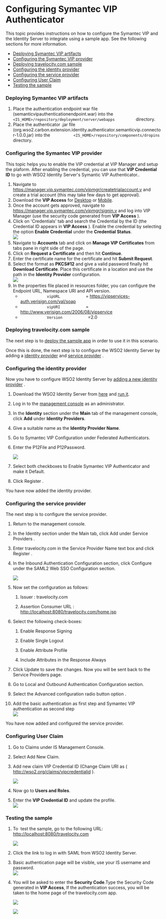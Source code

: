 # Configuring Symantec VIP Authenticator

This topic provides instructions on how to configure the Symantec
VIP and the Identity Server to integrate using a sample app. See the
following sections for more information.

-   [Deploying Symantec VIP
    artifacts](#ConfiguringSymantecVIPAuthenticator-DeployingVIPartifactsDeployingSymantecVIPartifacts)
-   [Configuring the Symantec
    VIP provider](#ConfiguringSymantecVIPAuthenticator-ConfiguringtheVIPproviderConfiguringtheSymantecVIPprovider)
-   [Deploying travelocity.com
    sample](#ConfiguringSymantecVIPAuthenticator-Deployingtravelocity.comsampleDeployingtravelocity.comsample)
-   [Configuring the identity
    provider](#ConfiguringSymantecVIPAuthenticator-ConfiguringtheidentityproviderConfiguringtheidentityprovider)
-   [Configuring the service
    provider](#ConfiguringSymantecVIPAuthenticator-ConfiguringtheserviceproviderConfiguringtheserviceprovider)
-   [Configuring User
    Claim](#ConfiguringSymantecVIPAuthenticator-ConfiguringUserClaimConfiguringUserClaim)
-   [Testing the
    sample](#ConfiguringSymantecVIPAuthenticator-TestingthesampleTestingthesample)

### Deploying Symantec VIP artifacts

1.  Place the authentication endpoint war file
    (semanticvipauthenticationendpoint.war) into the
    `           <IS_HOME>/repository/deployment/server/webapps          `
    directory.
2.  Place the authenticator .jar file
    (org.wso2.carbon.extension.identity.authenticator.semanticvip.connector-1.0.0.jar)
    into the
    `           <IS_HOME>/repository/components/dropins          `
    directory.

### Configuring the Symantec VIP provider

This topic helps you to enable the VIP credential at VIP Manager and
setup the plaform. After enabling the credential, you can use that **VIP
Credential ID** to go with WSO2 Identity Server's Symantic VIP
Authenticator..

1.  Navigate to
    <https://manager.vip.symantec.com/vipmgr/createtrialaccount.v> and
    create a trial account (this may take few days to get approval).
2.  Download the **VIP Access** for
    [Desktop](https://idprotect.vip.symantec.com/desktop/download.v) or
    [Mobile](https://m.vip.symantec.com/home.v).
3.  Once the account gets approved, navigate to
    <https://manager.vip.symantec.com/vipmgr/signin.v> and log into VIP
    Manager (use the security code generated from **VIP Access** ).
4.  Click on 'Credentials' tab and search the Credential by the ID (the
    Credential ID appears in **VIP Access** ). Enable the credential
    by selecting the option **Enable Credential** under the **Credential
    Status**.  
    ![](attachments/50510041/50686885.png) 
5.  Navigate to **Accounts** tab and click on **Manage VIP
    Certificates** from tabs pane in right side of the page.
6.  Click on **Request a Certificate** and then hit **Continue**.
7.  Enter the certificate name for the certificate and hit **Submit
    Request**.
8.  Select the format as **PKCS\#12** and give a valid password finally
    hit **Download Certificate**. Place this certificate in a location
    and use the path in the **Identity Provider** configuration.  
    ![](attachments/50510041/50686887.png) 
9.  In the properties file placed in resources folder, you can configure
    the Endpoint URL, Namespace URI and API version.
    -   `             vipURL            ` =
        <https://vipservices-auth.verisign.com/val/soap>
    -   `             vipURI            ` =
        <http://www.verisign.com/2006/08/vipservice>
    -   `             Version            ` =2.0

### Deploying travelocity.com sample

The next step is to [deploy the sample app](Deploying-the-Sample-App)
in order to use it in this scenario.

Once this is done, the next step is to configure the WSO2 Identity
Server by adding a [identity
provider](https://docs.wso2.com/display/IS500/Working+with+the+Identity+Provider)
and [service
provider](https://docs.wso2.com/display/IS500/Working+with+the+Service+Provider)
.

### Configuring the identity provider

Now you have to configure WSO2 Identity Server by [adding a new identity
provider](https://docs.wso2.com/display/IS510/Configuring+an+Identity+Provider)
.

1.  Download the WSO2 Identity Server from
    [here](http://wso2.com/products/identity-server/) and [run
    it](https://docs.wso2.com/display/IS510/Running+the+Product).
2.  Log in to the [management
    console](https://docs.wso2.com/display/IS510/Getting+Started+with+the+Management+Console)
    as an administrator.
3.  In the **Identity** section under the **Main** tab of the management
    console, click **Add** under **Identity Providers**.
4.  Give a suitable name as the **Identity Provider Name**.
5.  Go to Symantec VIP Configuration under Federated Authenticators.

6.  Enter the P12File and P12Password.

    ![](attachments/50510041/50686886.png) 

7.  Select both checkboxes to Enable Symantec VIP Authenticator and make
    it Default.

8.  Click Register .

You have now added the identity provider.

### Configuring the service provider

The next step is to configure the service provider.

1.  Return to the management console.

2.  In the Identity section under the Main tab, click Add under Service
    Providers .

3.  Enter travelocity.com in the Service Provider Name text box and
    click Register .

4.  In the Inbound Authentication Configuration section, click Configure
    under the SAML2 Web SSO Configuration section.  

    ![](attachments/50510041/50686888.png)   

5.  Now set the configuration as follows:

    1.  Issuer : travelocity.com

    2.  Assertion Consumer URL :
        <http://localhost:8080/travelocity.com/home.jsp>

6.  Select the following check-boxes:
    1.  Enable Response Signing

    2.  Enable Single Logout

    3.  Enable Attribute Profile

    4.  Include Attributes in the Response Always

7.  Click Update to save the changes. Now you will be sent back to the
    Service Providers page.

8.  Go to Local and Outbound Authentication Configuration section.

9.  Select the Advanced configuration radio button option .

10. Add the basic authentication as first step and Symantec VIP
    authentication as second step  
    ![](attachments/50510041/50686889.png) 

You have now added and configured the service provider.

### Configuring User Claim

1.  Go to Claims under IS Management Console.
2.  Select Add New Claim.
3.  Add new claim VIP Credential ID (Change Claim URI as (
    <http://wso2.org/claims/vipcredentialid> ).  
      
    ![](attachments/50510041/50686891.png) 
4.  Now go to **Users and Roles**.
5.  Enter the **VIP Credential ID** and update the profile.  
    ![](attachments/50510041/50686892.png) 

### Testing the sample

1.  To  test the sample, go to the following URL:
    [http://localhost:8080/travelocity.com  
    ](http://localhost:8080/travelocity.com)

    [![](attachments/50510041/50686890.jpeg) ](http://localhost:8080/travelocity.com)

2.  Click the link to log in with SAML from WSO2 Identity Server.

3.  Basic authentication page will be visible, use your IS username and
    password.  
    ![](attachments/50510041/50686894.png) 

4.  You will be asked to enter the **Security Code**.Type the Security
    Code generated in **VIP Access**, If the authentication success,
    you will be taken to the home page of the travelocity.com app.

    ![](attachments/50510041/50686895.png)   

    ![](attachments/50510041/50686896.png)   
      
      

  
